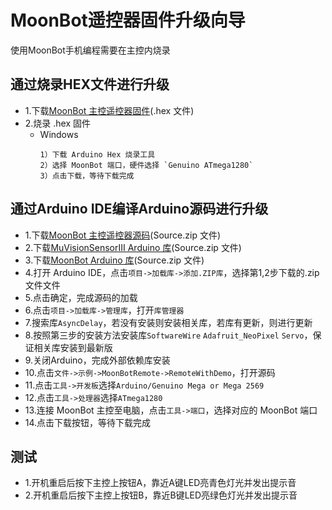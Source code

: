 MoonBot遥控器固件升级向导
======================

使用MoonBot手机编程需要在主控内烧录

## 通过烧录HEX文件进行升级

- 1.下载[MoonBot 主控遥控器固件](https://github.com/mu-opensource/MoonBot_RemoteController/releases/latest)(.hex 文件)
- 2.烧录 .hex 固件
    - Windows
        ```
        1）下载 Arduino Hex 烧录工具
        2）选择 MoonBot 端口，硬件选择 `Genuino ATmega1280`
        3）点击下载，等待下载完成
        ```

## 通过Arduino IDE编译Arduino源码进行升级

- 1.下载[MoonBot 主控遥控器源码](https://github.com/mu-opensource/MoonBot_RemoteController/releases/latest)(Source.zip 文件)
- 2.下载[MuVisionSensorIII Arduino 库](https://github.com/mu-opensource/MuVisionSensorIII/releases/latest)(Source.zip 文件)
- 3.下载[MoonBot Arduino 库](https://github.com/mu-opensource/MoonBot/releases/latest)(Source.zip 文件)
- 4.打开 Arduino IDE，点击`项目->加载库->添加.ZIP库`，选择第1,2步下载的.zip文件文件
- 5.点击确定，完成源码的加载
- 6.点击`项目->加载库->管理库`，打开`库管理器`
- 7.搜索库`AsyncDelay`，若没有安装则安装相关库，若库有更新，则进行更新
- 8.按照第三步的安装方法安装库`SoftwareWire` `Adafruit_NeoPixel` `Servo`，保证相关库安装到最新版
- 9.关闭Arduino，完成外部依赖库安装
- 10.点击`文件->示例->MoonBotRemote->RemoteWithDemo`，打开源码
- 11.点击`工具->开发板`选择`Arduino/Genuino Mega or Mega 2569`
- 12.点击`工具->处理器`选择`ATmega1280`
- 13.连接 MoonBot 主控至电脑，点击`工具->端口`，选择对应的 MoonBot 端口
- 14.点击下载按钮，等待下载完成

## 测试

- 1.开机重启后按下主控上按钮A，靠近A键LED亮青色灯光并发出提示音
- 2.开机重启后按下主控上按钮B，靠近B键LED亮绿色灯光并发出提示音
